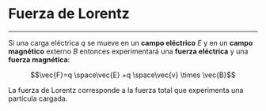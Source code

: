 # Fuerza de Lorentz
***
Si una carga eléctrica $q$ se mueve en un **campo eléctrico** $E$ y en un **campo magnético** externo $B$ entonces experimentará una **fuerza eléctrica** y una **fuerza magnética**:

$$\vec{F}=q \space\vec{E} +q \space\vec{v} \times \vec{B}$$

La fuerza de Lorentz corresponde a la fuerza total que experimenta una partícula cargada.